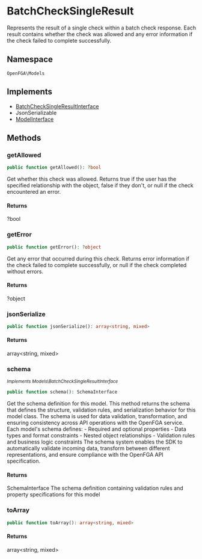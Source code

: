 # BatchCheckSingleResult

Represents the result of a single check within a batch check response. Each result contains whether the check was allowed and any error information if the check failed to complete successfully.

## Namespace
`OpenFGA\Models`

## Implements
* [BatchCheckSingleResultInterface](Models/BatchCheckSingleResultInterface.md)
* JsonSerializable
* [ModelInterface](Models/ModelInterface.md)



## Methods
### getAllowed


```php
public function getAllowed(): ?bool
```

Get whether this check was allowed. Returns true if the user has the specified relationship with the object, false if they don&#039;t, or null if the check encountered an error.


#### Returns
?bool

### getError


```php
public function getError(): ?object
```

Get any error that occurred during this check. Returns error information if the check failed to complete successfully, or null if the check completed without errors.


#### Returns
?object

### jsonSerialize


```php
public function jsonSerialize(): array<string, mixed>
```



#### Returns
array&lt;string, mixed&gt;

### schema

*<small>Implements Models\BatchCheckSingleResultInterface</small>*  

```php
public function schema(): SchemaInterface
```

Get the schema definition for this model. This method returns the schema that defines the structure, validation rules, and serialization behavior for this model class. The schema is used for data validation, transformation, and ensuring consistency across API operations with the OpenFGA service. Each model&#039;s schema defines: - Required and optional properties - Data types and format constraints - Nested object relationships - Validation rules and business logic constraints The schema system enables the SDK to automatically validate incoming data, transform between different representations, and ensure compliance with the OpenFGA API specification.


#### Returns
SchemaInterface
 The schema definition containing validation rules and property specifications for this model

### toArray


```php
public function toArray(): array<string, mixed>
```



#### Returns
array&lt;string, mixed&gt;


